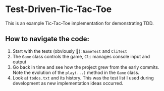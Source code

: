 # Test-Driven-Tic-Tac-Toe

This is an example Tic-Tac-Toe implementation for demonstrating TDD. 

## How to navigate the code: 
1. Start with the tests (obviously 🙂): `GameTest` and `CliTest`
2. The `Game` class controls the game, `Cli` manages console input and output
3. Go back in time and see how the project grew from the early commits. Note the evolution of the `play(...)` method in the `Game` class.
4. Look at `todos.txt` and its history. This was the test list I used during development as new implementation ideas occurred. 

